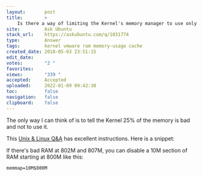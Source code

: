 ```yaml
---
layout:       post
title:        >
    Is there a way of limiting the Kernel's memory manager to use only 75% of memory?
site:         Ask Ubuntu
stack_url:    https://askubuntu.com/q/1031774
type:         Answer
tags:         kernel vmware ram memory-usage cache
created_date: 2018-05-03 23:51:15
edit_date:    
votes:        "2 "
favorites:    
views:        "339 "
accepted:     Accepted
uploaded:     2022-01-09 09:42:38
toc:          false
navigation:   false
clipboard:    false
---
```


The only way I can think of is to tell the Kernel 25% of the memory is bad and not to use it.

This [Unix & Linux Q&A][1] has excellent instructions. Here is a snippet:

If there's bad RAM at 802M and 807M, you can disable a 10M section of RAM starting at 800M like this:

``` 
memmap=10M$800M

```



  [1]: https://unix.stackexchange.com/questions/75059/how-to-blacklist-a-correct-bad-ram-sector-according-to-memtest86-error-indicati?utm_medium=organic&utm_source=google_rich_qa&utm_campaign=google_rich_qa
